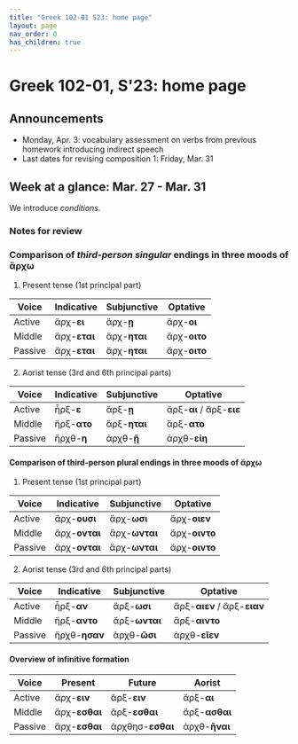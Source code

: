 ```yaml
---
title: "Greek 102-01 S23: home page"
layout: page
nav_order: 0
has_children: true
---
```




# Greek 102-01, S'23: home page


## Announcements

- Monday, Apr. 3: vocabulary assessment on verbs from previous homework introducing indirect speech
- Last dates for revising composition 1: Friday, Mar. 31

## Week at a glance:  Mar. 27 - Mar. 31

We introduce *conditions*.

### Notes for review


### Comparison of *third-person singular* endings in three moods of ἄρχω


1) Present tense (1st principal part)

| Voice | Indicative | Subjunctive | Optative |
| --- | --- | --- | --- |
| Active | ἄρχ-**ει** | ἄρχ-**ῃ** | ἄρχ-**οι** |
| Middle | ἄρχ-**εται** | ἄρχ-**ηται** | ἄρχ-**οιτο** |
| Passive  | ἄρχ-**εται** | ἄρχ-**ηται** | ἄρχ-**οιτο** |


2) Aorist tense (3rd and 6th principal parts)

| Voice | Indicative | Subjunctive | Optative |
| --- | --- | --- | --- |
| Active | ἦρξ-**ε** | ἄρξ-**ῃ** | ἄρξ-**αι** / ἄρξ-**ειε** |
| Middle | ἤρξ-**ατο** | ἄρξ-**ηται** | ἄρξ-**ατο** |
| Passive | ἤρχθ-**η** |  ἀρχθ-**ῇ** | ἀρχθ-**είη** |





#### Comparison of **third-person plural** endings in three moods of ἄρχω


1) Present tense (1st principal part)

| Voice | Indicative | Subjunctive | Optative |
| --- | --- | --- | --- |
| Active | ἄρχ-**ουσι** | ἄρχ-**ωσι** | ἄρχ-**οιεν** |
| Middle | ἄρχ-**ονται** | ἄρχ-**ωνται** | ἄρχ-**οιντο** |
| Passive  | ἄρχ-**ονται** | ἄρχ-**ωνται** | ἄρχ-**οιντο** |


2) Aorist tense (3rd and 6th principal parts)

| Voice | Indicative | Subjunctive | Optative |
| --- | --- | --- | --- |
| Active | ἦρξ-**αν** | ἄρξ-**ωσι** | ἄρξ-**αιεν** / ἄρξ-**ειαν** |
| Middle | ἤρξ-**αντο** | ἄρξ-**ωνται** | ἄρξ-**αιντο** |
| Passive | ἤρχθ-**ησαν** | ἀρχθ-**ῶσι** | ἀρχθ-**εῖεν** |


#### Overview of infinitive formation

| Voice | Present | Future | Aorist |
| --- | --- | --- | --- |
| Active | ἄρχ-**ειν** | ἄρξ-**ειν** | ἅρξ-**αι** |
| Middle | ἄρχ-**εσθαι** | ἄρξ-**εσθαι**  | ἄρξ-**ασθαι** |
| Passive | ἄρχ-**εσθαι** | ἀρχθησ-**εσθαι** | ἀρχθ-**ῆναι** |
